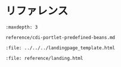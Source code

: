 # リファレンス

```{toctree}
:maxdepth: 3

reference/cdi-portlet-predefined-beans.md
```

```{raw} html
:file: ../../../landingpage_template.html
```

```{raw} html
:file: reference/landing.html
```